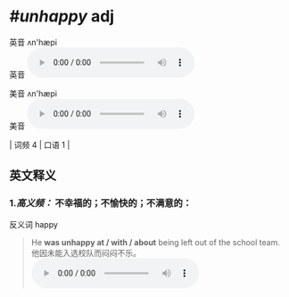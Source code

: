 # ***\#unhappy*** adj
英音 ʌn'hæpi  
英音
<audio src="./media/unhappy-B.aac" controls="controls"></audio>

美音 ʌn'hæpi  
美音
<audio src="./media/unhappy.aac" controls="controls"></audio>



| 词频 4 | 口语 1 |  

英文释义
---
### 1.*高义频：* **不幸福的；不愉快的；不满意的：**  
反义词 happy 

 > He **was unhappy at / with / about** being left out of the school team.  
 > 他因未能入选校队而闷闷不乐。    
<audio src="./media/unhappy-He was unhappy.aac" controls="controls"></audio>


